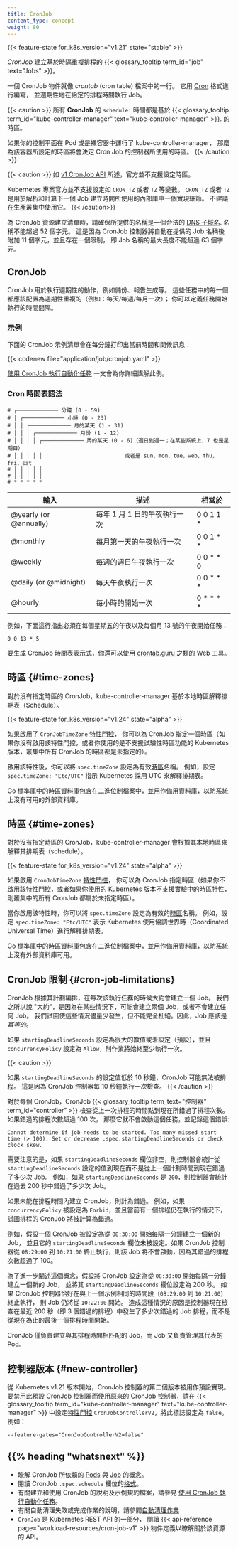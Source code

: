 ```yaml
---
title: CronJob
content_type: concept
weight: 80
---
```


<!--
title: CronJob
content_type: concept
weight: 80
-->

<!-- overview -->

{{< feature-state for_k8s_version="v1.21" state="stable" >}}

<!--
A _CronJob_ creates {{< glossary_tooltip term_id="job" text="Jobs" >}} on a repeating schedule.

One CronJob object is like one line of a _crontab_ (cron table) file. It runs a job periodically
on a given schedule, written in [Cron](https://en.wikipedia.org/wiki/Cron) format.
-->
_CronJob_ 建立基於時隔重複排程的 {{< glossary_tooltip term_id="job" text="Jobs" >}}。

一個 CronJob 物件就像 _crontab_ (cron table) 檔案中的一行。
它用 [Cron](https://en.wikipedia.org/wiki/Cron) 格式進行編寫，
並週期性地在給定的排程時間執行 Job。

<!--
All **CronJob** `schedule:` times are based on the timezone of the

If your control plane runs the kube-controller-manager in Pods or bare
containers, the timezone set for the kube-controller-manager container determines the timezone
that the cron job controller uses.
-->

{{< caution >}}
所有 **CronJob** 的 `schedule:` 時間都是基於
{{< glossary_tooltip term_id="kube-controller-manager" text="kube-controller-manager" >}}.
的時區。

如果你的控制平面在 Pod 或是裸容器中運行了 kube-controller-manager，
那麼為該容器所設定的時區將會決定 Cron Job 的控制器所使用的時區。
{{< /caution >}}

<!--
The [v1 CronJob API](/docs/reference/kubernetes-api/workload-resources/cron-job-v1/)
does not officially support setting timezone as explained above.

Setting variables such as `CRON_TZ` or `TZ` is not officially supported by the Kubernetes project.
`CRON_TZ` or `TZ` is an implementation detail of the internal library being used
for parsing and calculating the next Job creation time. Any usage of it is not
recommended in a production cluster.
-->

{{< caution >}}
如 [v1 CronJob API](/zh-cn/docs/reference/kubernetes-api/workload-resources/cron-job-v1/) 所述，官方並不支援設定時區。

Kubernetes 專案官方並不支援設定如 `CRON_TZ` 或者 `TZ` 等變數。
`CRON_TZ` 或者 `TZ` 是用於解析和計算下一個 Job 建立時間所使用的內部庫中一個實現細節。
不建議在生產叢集中使用它。
{{< /caution>}}

<!--
When creating the manifest for a CronJob resource, make sure the name you provide
is a valid [DNS subdomain name](/docs/concepts/overview/working-with-objects/names#dns-subdomain-names).
The name must be no longer than 52 characters. This is because the CronJob controller will automatically
append 11 characters to the job name provided and there is a constraint that the
maximum length of a Job name is no more than 63 characters.
-->
為 CronJob 資源建立清單時，請確保所提供的名稱是一個合法的
[DNS 子域名](/zh-cn/docs/concepts/overview/working-with-objects/names#dns-subdomain-names).
名稱不能超過 52 個字元。
這是因為 CronJob 控制器將自動在提供的 Job 名稱後附加 11 個字元，並且存在一個限制，
即 Job 名稱的最大長度不能超過 63 個字元。

<!-- body -->

<!--
## CronJob

CronJobs are meant for performing regular scheduled actions such as backups,
report generation, and so on. Each of those tasks should be configured to recur
indefinitely (for example: once a day / week / month); you can define the point
in time within that interval when the job should start.
-->
## CronJob


CronJob 用於執行週期性的動作，例如備份、報告生成等。
這些任務中的每一個都應該配置為週期性重複的（例如：每天/每週/每月一次）；
你可以定義任務開始執行的時間間隔。

<!--
### Example

This example CronJob manifest prints the current time and a hello message every minute:
-->
### 示例

下面的 CronJob 示例清單會在每分鐘打印出當前時間和問候訊息：

{{< codenew file="application/job/cronjob.yaml" >}}

[使用 CronJob 執行自動化任務](/zh-cn/docs/tasks/job/automated-tasks-with-cron-jobs/)
一文會為你詳細講解此例。

<!--
### Cron schedule syntax
-->
### Cron 時間表語法

```
# ┌───────────── 分鐘 (0 - 59)
# │ ┌───────────── 小時 (0 - 23)
# │ │ ┌───────────── 月的某天 (1 - 31)
# │ │ │ ┌───────────── 月份 (1 - 12)
# │ │ │ │ ┌───────────── 周的某天 (0 - 6)（週日到週一；在某些系統上，7 也是星期日）
# │ │ │ │ │                          或者是 sun，mon，tue，web，thu，fri，sat
# │ │ │ │ │
# │ │ │ │ │
# * * * * *
```

<!-- 
| Entry 	| Description   | Equivalent to |
| ------------- | ------------- |-------------  |
| @yearly (or @annually) | Run once a year at midnight of 1 January | 0 0 1 1 * |
| @monthly               | Run once a month at midnight of the first day of the month | 0 0 1 * * |
| @weekly                | Run once a week at midnight on Sunday morning | 0 0 * * 0 |
| @daily (or @midnight)  | Run once a day at midnight | 0 0 * * * |
| @hourly                | Run once an hour at the beginning of the hour | 0 * * * * |
-->
| 輸入                      | 描述                          | 相當於         |
| -------------             | -------------                 |-------------   |
| @yearly (or @annually)    | 每年 1 月 1 日的午夜執行一次  | 0 0 1 1 *      |
| @monthly                  | 每月第一天的午夜執行一次      | 0 0 1 * *      |
| @weekly                   | 每週的週日午夜執行一次        | 0 0 * * 0      |
| @daily (or @midnight)     | 每天午夜執行一次              | 0 0 * * *      |
| @hourly                   | 每小時的開始一次              | 0 * * * *      |

<!--  
For example, the line below states that the task must be started every Friday at midnight, as well as on the 13th of each month at midnight:
-->
例如，下面這行指出必須在每個星期五的午夜以及每個月 13 號的午夜開始任務：

`0 0 13 * 5`

<!--  
To generate CronJob schedule expressions, you can also use web tools like [crontab.guru](https://crontab.guru/).
-->
要生成 CronJob 時間表表示式，你還可以使用 [crontab.guru](https://crontab.guru/) 之類的 Web 工具。

<!-- 
## Time zones
For CronJobs with no time zone specified, the kube-controller-manager interprets schedules relative to its local time zone.

{{< feature-state for_k8s_version="v1.24" state="alpha" >}}

If you enable the  `CronJobTimeZone` [feature gate](/docs/reference/command-line-tools-reference/feature-gates/),
you can specify a time zone for a CronJob (if you don't enable that feature gate, or if you are using a version of
Kubernetes that does not have experimental time zone support, all CronJobs in your cluster have an unspecified
timezone).

When you have the feature enabled, you can set `spec.timeZone` to the name of a valid [time zone](https://en.wikipedia.org/wiki/List_of_tz_database_time_zones) name. For example, setting
`spec.timeZone: "Etc/UTC"` instructs Kubernetes to interpret the schedule relative to Coordinated Universal Time.

A time zone database from the Go standard library is included in the binaries and used as a fallback in case an external database is not available on the system.
-->

## 時區 {#time-zones}
對於沒有指定時區的 CronJob，kube-controller-manager 基於本地時區解釋排期表（Schedule）。

{{< feature-state for_k8s_version="v1.24" state="alpha" >}}

如果啟用了 `CronJobTimeZone` [特性門控](/zh-cn/docs/reference/command-line-tools-reference/feature-gates/)，
你可以為 CronJob 指定一個時區（如果你沒有啟用該特性門控，或者你使用的是不支援試驗性時區功能的
Kubernetes 版本，叢集中所有 CronJob 的時區都是未指定的）。

啟用該特性後，你可以將 `spec.timeZone`
設定為有效[時區](https://zh.wikipedia.org/zh-hant/%E6%97%B6%E5%8C%BA%E4%BF%A1%E6%81%AF%E6%95%B0%E6%8D%AE%E5%BA%93s)名稱。 
例如，設定 `spec.timeZone: "Etc/UTC"` 指示 Kubernetes 採用 UTC 來解釋排期表。

Go 標準庫中的時區資料庫包含在二進位制檔案中，並用作備用資料庫，以防系統上沒有可用的外部資料庫。


<!--
## Time zones
For CronJobs with no time zone specified, the kube-controller-manager interprets schedules relative to its local time zone.
-->
## 時區  {#time-zones}
對於沒有指定時區的 CronJob，kube-controller-manager 會根據其本地時區來解釋其排期表（schedule）。

{{< feature-state for_k8s_version="v1.24" state="alpha" >}}

<!--
If you enable the  `CronJobTimeZone` [feature gate](/docs/reference/command-line-tools-reference/feature-gates/),
you can specify a time zone for a CronJob (if you don't enable that feature gate, or if you are using a version of
Kubernetes that does not have experimental time zone support, all CronJobs in your cluster have an unspecified
timezone).
-->
如果啟用 `CronJobTimeZone` [特性門控](/zh-cn/docs/reference/command-line-tools-reference/feature-gates/)，
你可以為 CronJob 指定時區（如果你不啟用該特性門控，或者如果你使用的 Kubernetes 版本不支援實驗中的時區特性，
則叢集中的所有 CronJob 都屬於未指定時區）。

<!--
When you have the feature enabled, you can set `spec.timeZone` to the name of a valid [time zone](https://en.wikipedia.org/wiki/List_of_tz_database_time_zones) name. For example, setting
`spec.timeZone: "Etc/UTC"` instructs Kubernetes to interpret the schedule relative to Coordinated Universal Time.

A time zone database from the Go standard library is included in the binaries and used as a fallback in case an external database is not available on the system.
-->
當你啟用該特性時，你可以將 `spec.timeZone` 設定為有效的[時區](https://en.wikipedia.org/wiki/List_of_tz_database_time_zones)名稱。
例如，設定 `spec.timeZone: "Etc/UTC"` 表示 Kubernetes
使用協調世界時（Coordinated Universal Time）進行解釋排期表。

Go 標準庫中的時區資料庫包含在二進位制檔案中，並用作備用資料庫，以防系統上沒有外部資料庫可用。
<!--
## CronJob Limitations

A cron job creates a job object _about_ once per execution time of its schedule. We say "about" because there
are certain circumstances where two jobs might be created, or no job might be created. We attempt to make these rare,
but do not completely prevent them. Therefore, jobs should be _idempotent_.
-->
## CronJob 限制  {#cron-job-limitations}

CronJob 根據其計劃編排，在每次該執行任務的時候大約會建立一個 Job。
我們之所以說 "大約"，是因為在某些情況下，可能會建立兩個 Job，或者不會建立任何 Job。
我們試圖使這些情況儘量少發生，但不能完全杜絕。因此，Job 應該是 _冪等的_。

<!--
If `startingDeadlineSeconds` is set to a large value or left unset (the default)
and if `concurrencyPolicy` is set to `Allow`, the jobs will always run
at least once.
-->
如果 `startingDeadlineSeconds` 設定為很大的數值或未設定（預設），並且
`concurrencyPolicy` 設定為 `Allow`，則作業將始終至少執行一次。

{{< caution >}}
<!--
If `startingDeadlineSeconds` is set to a value less than 10 seconds, the CronJob may not be scheduled. This is because the CronJob controller checks things every 10 seconds.
-->
如果 `startingDeadlineSeconds` 的設定值低於 10 秒鐘，CronJob 可能無法被排程。
這是因為 CronJob 控制器每 10 秒鐘執行一次檢查。
{{< /caution >}}

<!--
For every CronJob, the CronJob {{< glossary_tooltip term_id="controller" >}} checks how many schedules it missed in the duration from its last scheduled time until now. If there are more than 100 missed schedules, then it does not start the job and logs the error
-->
對於每個 CronJob，CronJob {{< glossary_tooltip term_text="控制器" term_id="controller" >}}
檢查從上一次排程的時間點到現在所錯過了排程次數。如果錯過的排程次數超過 100 次，
那麼它就不會啟動這個任務，並記錄這個錯誤:

````
Cannot determine if job needs to be started. Too many missed start time (> 100). Set or decrease .spec.startingDeadlineSeconds or check clock skew.
````

<!--
It is important to note that if the `startingDeadlineSeconds` field is set (not `nil`), the controller counts how many missed jobs occurred from the value of `startingDeadlineSeconds` until now rather than from the last scheduled time until now. For example, if `startingDeadlineSeconds` is `200`, the controller counts how many missed jobs occurred in the last 200 seconds.
-->
需要注意的是，如果 `startingDeadlineSeconds` 欄位非空，則控制器會統計從
`startingDeadlineSeconds` 設定的值到現在而不是從上一個計劃時間到現在錯過了多少次 Job。
例如，如果 `startingDeadlineSeconds` 是 `200`，則控制器會統計在過去 200 秒中錯過了多少次 Job。

<!--
A CronJob is counted as missed if it has failed to be created at its scheduled time. For example, If `concurrencyPolicy` is set to `Forbid` and a CronJob was attempted to be scheduled when there was a previous schedule still running, then it would count as missed.
-->
如果未能在排程時間內建立 CronJob，則計為錯過。
例如，如果 `concurrencyPolicy` 被設定為 `Forbid`，並且當前有一個排程仍在執行的情況下，
試圖排程的 CronJob 將被計算為錯過。

<!--
For example, suppose a CronJob is set to schedule a new Job every one minute beginning at `08:30:00`, and its
`startingDeadlineSeconds` field is not set. If the CronJob controller happens to
be down from `08:29:00` to `10:21:00`, the job will not start as the number of missed jobs which missed their schedule is greater than 100.
-->
例如，假設一個 CronJob 被設定為從 `08:30:00` 開始每隔一分鐘建立一個新的 Job，
並且它的 `startingDeadlineSeconds` 欄位未被設定。如果 CronJob 控制器從
`08:29:00` 到 `10:21:00` 終止執行，則該 Job 將不會啟動，因為其錯過的排程
次數超過了 100。

<!--
To illustrate this concept further, suppose a CronJob is set to schedule a new Job every one minute beginning at `08:30:00`, and its
`startingDeadlineSeconds` is set to 200 seconds. If the CronJob controller happens to
be down for the same period as the previous example (`08:29:00` to `10:21:00`,) the Job will still start at 10:22:00. This happens as the controller now checks how many missed schedules happened in the last 200 seconds (ie, 3 missed schedules), rather than from the last scheduled time until now.
-->
為了進一步闡述這個概念，假設將 CronJob 設定為從 `08:30:00` 開始每隔一分鐘建立一個新的 Job，
並將其 `startingDeadlineSeconds` 欄位設定為 200 秒。 
如果 CronJob 控制器恰好在與上一個示例相同的時間段（`08:29:00` 到 `10:21:00`）終止執行，
則 Job 仍將從 `10:22:00` 開始。
造成這種情況的原因是控制器現在檢查在最近 200 秒（即 3 個錯過的排程）中發生了多少次錯過的
Job 排程，而不是從現在為止的最後一個排程時間開始。

<!--
The CronJob is only responsible for creating Jobs that match its schedule, and
the Job in turn is responsible for the management of the Pods it represents.
-->
CronJob 僅負責建立與其排程時間相匹配的 Job，而 Job 又負責管理其代表的 Pod。

<!--
## Controller version {#new-controller}

Starting with Kubernetes v1.21 the second version of the CronJob controller
is the default implementation. To disable the default CronJob controller
and use the original CronJob controller instead, one pass the `CronJobControllerV2`
[feature gate](/docs/reference/command-line-tools-reference/feature-gates/)
flag to the {{< glossary_tooltip term_id="kube-controller-manager" text="kube-controller-manager" >}},
and set this flag to `false`. For example:
-->
## 控制器版本   {#new-controller}

從 Kubernetes v1.21 版本開始，CronJob 控制器的第二個版本被用作預設實現。
要禁用此預設 CronJob 控制器而使用原來的 CronJob 控制器，請在
{{< glossary_tooltip term_id="kube-controller-manager" text="kube-controller-manager" >}}
中設定[特性門控](/zh-cn/docs/reference/command-line-tools-reference/feature-gates/)
`CronJobControllerV2`，將此標誌設定為 `false`。例如：

```
--feature-gates="CronJobControllerV2=false"
```

## {{% heading "whatsnext" %}}
<!--
* Learn about [Pods](/docs/concepts/workloads/pods/) and
  [Jobs](/docs/concepts/workloads/controllers/job/), two concepts
  that CronJobs rely upon.
* Read about the [format](https://pkg.go.dev/github.com/robfig/cron/v3#hdr-CRON_Expression_Format)
  of CronJob `.spec.schedule` fields.
* For instructions on creating and working with CronJobs, and for an example
  of a CronJob manifest,
  see [Running automated tasks with CronJobs](/docs/tasks/job/automated-tasks-with-cron-jobs/).
* For instructions to clean up failed or completed jobs automatically,
  see [Clean up Jobs automatically](/docs/concepts/workloads/controllers/job/#clean-up-finished-jobs-automatically)
* `CronJob` is part of the Kubernetes REST API.
  Read the {{< api-reference page="workload-resources/cron-job-v1" >}}
  object definition to understand the API for Kubernetes cron jobs.
-->

* 瞭解 CronJob 所依賴的 [Pods](/zh-cn/docs/concepts/workloads/pods/) 與 [Job](/zh-cn/docs/concepts/workloads/controllers/job/) 的概念。
* 閱讀 CronJob `.spec.schedule` 欄位的[格式](https://pkg.go.dev/github.com/robfig/cron/v3#hdr-CRON_Expression_Format)。
* 有關建立和使用 CronJob 的說明及示例規約檔案，請參見
  [使用 CronJob 執行自動化任務](/zh-cn/docs/tasks/job/automated-tasks-with-cron-jobs/)。
* 有關自動清理失敗或完成作業的說明，請參閱[自動清理作業](/zh-cn/docs/concepts/workloads/controllers/job/#clean-up-finished-jobs-automatically)
* `CronJob` 是 Kubernetes REST API 的一部分，
   閱讀 {{< api-reference page="workload-resources/cron-job-v1" >}}
   物件定義以瞭解關於該資源的 API。
